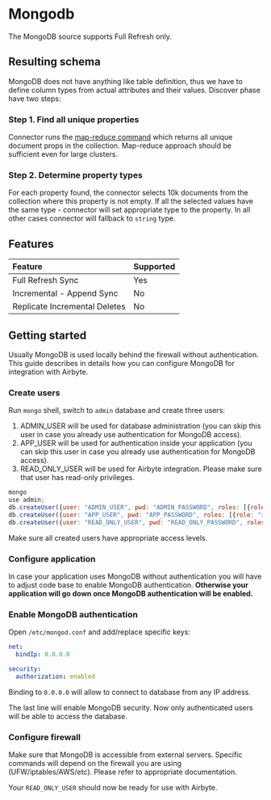 # Mongodb 

The MongoDB source supports Full Refresh only.

## Resulting schema 
MongoDB does not have anything like table definition, thus we have to define column types from actual attributes and their values. Discover phase have two steps:

### Step 1. Find all unique properties
Connector runs the [map-reduce command](https://docs.mongodb.com/manual/core/map-reduce/)  which returns all unique document props in the collection. Map-reduce approach should be sufficient even for large clusters.

### Step 2. Determine property types
For each property found, the connector selects 10k documents from the collection where this property is not empty. If all the selected values have the same type - connector will set appropriate type to the property. In all other cases connector will fallback to `string` type.

## Features

| Feature | Supported |
| :--- | :--- |
| Full Refresh Sync | Yes |
| Incremental - Append Sync | No |
| Replicate Incremental Deletes | No |

## Getting started
Usually MongoDB is used locally behind the firewall without authentication. This guide describes in details how you can configure MongoDB for integration with Airbyte.

### Create users

Run `mongo` shell, switch to `admin` database and create three users: 

1. ADMIN_USER will be used for database administration (you can skip this user in case you already use authentication for MongoDB access).
2. APP_USER will be used for authentication inside your application (you can skip this user in case you already use authentication for MongoDB access).
3. READ_ONLY_USER will be used for Airbyte integration. Please make sure that user has read-only privileges.

```js
mongo
use admin;
db.createUser({user: "ADMIN_USER", pwd: "ADMIN_PASSWORD", roles: [{role: "dbOwner", db: "admin"}]})
db.createUser({user: "APP_USER", pwd: "APP_PASSWORD", roles: [{role: "readWrite", db: "APP_DATABASE"}]})
db.createUser({user: "READ_ONLY_USER", pwd: "READ_ONLY_PASSWORD", roles: [{role: "read", db: "TARGET_DATABASE"}]}
```

Make sure all created users have appropriate access levels.

### Configure application

In case your application uses MongoDB without authentication you will have to adjust code base to enable MongoDB authentication. **Otherwise your application will go down once MongoDB authentication will be enabled.**

### Enable MongoDB authentication

Open `/etc/mongod.conf` and add/replace specific keys:

```yaml
net:
  bindIp: 0.0.0.0

security:
  authorization: enabled
```

Binding to `0.0.0.0` will allow to connect to database from any IP address.

The last line will enable MongoDB security. Now only authenticated users will be able to access the database.

### Configure firewall

Make sure that MongoDB is accessible from external servers. Specific commands will depend on the firewall you are using (UFW/iptables/AWS/etc). Please refer to appropriate documentation.

Your `READ_ONLY_USER` should now be ready for use with Airbyte.

